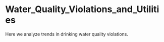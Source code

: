 # Water_Quality_Violations_and_Utilities
Here we analyze trends in drinking water quality violations.
